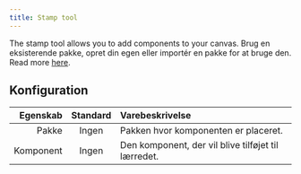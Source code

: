 ```yaml
---
title: Stamp tool
---
```


The stamp tool allows you to add components to your canvas.
Brug en eksisterende pakke, opret din egen eller importér en pakke for at bruge den. Read more [here](../pack).

## Konfiguration

|  Egenskab | Standard | Varebeskrivelse                                                     |
| --------: | :------: | :------------------------------------------------------------------ |
|     Pakke |   Ingen  | Pakken hvor komponenten er placeret.                |
| Komponent |   Ingen  | Den komponent, der vil blive tilføjet til lærredet. |
